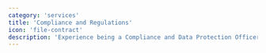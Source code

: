 ```yaml
---
category: 'services'
title: 'Compliance and Regulations'
icon: 'file-contract'
description: 'Experience being a Compliance and Data Protection Officer'
---
```

